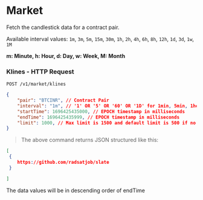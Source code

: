 # Market

Fetch the candlestick data for a contract pair.

Available interval values: `1m`, `3m`, `5m`, `15m`, `30m`, `1h`, `2h`, `4h`, `6h`, `8h`, `12h`, `1d`, `3d`, `1w`, `1M`

**m: Minute, h: Hour, d: Day, w: Week, M: Month**

### Klines - HTTP Request

 `POST /v1/market/klines`

```json
{
    "pair": "BTCINR", // Contract Pair
    "interval": "1m", // '1' OR '5' OR '60' OR '1D' for 1min, 5min, 1hour, 1day respectively
    "startTime": 1696425435000, // EPOCH timestamp in milliseconds
    "endTime": 1696425435999, // EPOCH timestamp in milliseconds
    "limit": 1000, // Max limit is 1500 and default limit is 500 if no limit value will be passed
}
```

> The above command returns JSON structured like this:
 
```json
[
 {
    https://github.com/radsatjob/slate
 }

]
```

<aside class="notice">
 The data values will be in descending order of endTime  
</aside>
